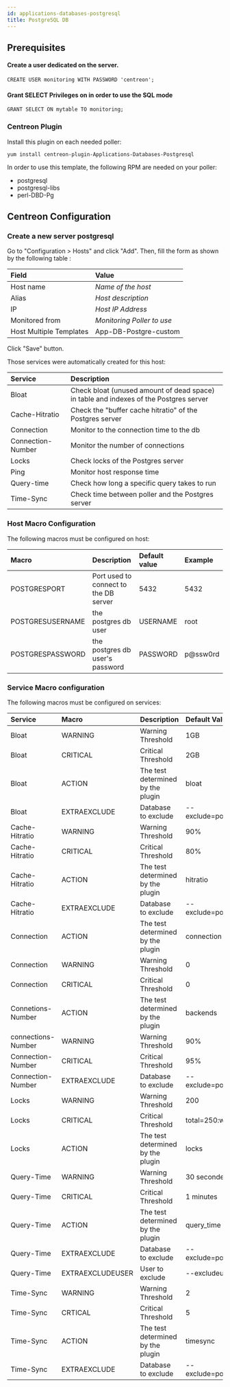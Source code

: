 ```yaml
---
id: applications-databases-postgresql
title: PostgreSQL DB
---
```


## Prerequisites

#### Create a user dedicated on the server.

    CREATE USER monitoring WITH PASSWORD 'centreon';

#### Grant SELECT Privileges on in order to use the SQL mode

    GRANT SELECT ON mytable TO monitoring;

### Centreon Plugin

Install this plugin on each needed poller:

``` shell
yum install centreon-plugin-Applications-Databases-Postgresql
```

In order to use this template, the following RPM are needed on your poller:

  - postgresql
  - postgresql-libs
  - perl-DBD-Pg

## Centreon Configuration

### Create a new server postgresql

Go to "Configuration \> Hosts" and click "Add". Then, fill the form as shown by
the following table :

| Field                   | Value                      |
| :---------------------- | :------------------------- |
| Host name               | *Name of the host*         |
| Alias                   | *Host description*         |
| IP                      | *Host IP Address*          |
| Monitored from          | *Monitoring Poller to use* |
| Host Multiple Templates | App-DB-Postgre-custom      |

Click "Save" button.

Those services were automatically created for this host:

| Service           | Description                                                                           |
| :---------------- | :------------------------------------------------------------------------------------ |
| Bloat             | Check bloat (unused amount of dead space) in table and indexes of the Postgres server |
| Cache-Hitratio    | Check the "buffer cache hitratio" of the Postgres server                              |
| Connection        | Monitor to the connection time to the db                                              |
| Connection-Number | Monitor the number of connections                                                     |
| Locks             | Check locks of the Postgres server                                                    |
| Ping              | Monitor host response time                                                            |
| Query-time        | Check how long a specific query takes to run                                          |
| Time-Sync         | Check time between poller and the Postgres server                                     |

### Host Macro Configuration

The following macros must be configured on host:

| Macro            | Description                           | Default value | Example  |
| :--------------- | :------------------------------------ | :------------ | :------- |
| POSTGRESPORT     | Port used to connect to the DB server | 5432          | 5432     |
| POSTGRESUSERNAME | the postgres db user                  | USERNAME      | root     |
| POSTGRESPASSWORD | the postgres db user's password       | PASSWORD      | p@ssw0rd |

### Service Macro configuration

The following macros must be configured on services:

| Service            | Macro            | Description                       | Default Value                           | Example                         |
| :----------------- | :--------------- | :-------------------------------- | :-------------------------------------- | :------------------------------ |
| Bloat              | WARNING          | Warning Threshold                 | 1GB                                     | 1GB                             |
| Bloat              | CRITICAL         | Critical Threshold                | 2GB                                     | 2GB                             |
| Bloat              | ACTION           | The test determined by the plugin | bloat                                   |                                 |
| Bloat              | EXTRAEXCLUDE     | Database to exclude               | \--exclude=postgres,template0,template1 |                                 |
| Cache-Hitratio     | WARNING          | Warning Threshold                 | 90%                                     | 90%                             |
| Cache-Hitratio     | CRITICAL         | Critical Threshold                | 80%                                     | 80%                             |
| Cache-Hitratio     | ACTION           | The test determined by the plugin | hitratio                                |                                 |
| Cache-Hitratio     | EXTRAEXCLUDE     | Database to exclude               | \--exclude=postgres,template0,template1 |                                 |
| Connection         | ACTION           | The test determined by the plugin | connection                              |                                 |
| Connection         | WARNING          | Warning Threshold                 | 0                                       | 0                               |
| Connection         | CRITICAL         | Critical Threshold                | 0                                       | 0                               |
| Connetions-Number  | ACTION           | The test determined by the plugin | backends                                |                                 |
| connections-Number | WARNING          | Warning Threshold                 | 90%                                     | 90%                             |
| Connection-Number  | CRITICAL         | Critical Threshold                | 95%                                     | 95%                             |
| Connection-Number  | EXTRAEXCLUDE     | Database to exclude               | \--exclude=postgres,template0,template1 |                                 |
| Locks              | WARNING          | Warning Threshold                 | 200                                     | 200                             |
| Locks              | CRITICAL         | Critical Threshold                | total=250:waiting=5:exclusive=20        | total=250:waiting=5:exclusive=2 |
| Locks              | ACTION           | The test determined by the plugin | locks                                   |                                 |
| Query-Time         | WARNING          | Warning Threshold                 | 30 secondes                             | 30 secondes                     |
| Query-Time         | CRITICAL         | Critical Threshold                | 1 minutes                               | 1 minutes                       |
| Query-Time         | ACTION           | The test determined by the plugin | query\_time                             |                                 |
| Query-Time         | EXTRAEXCLUDE     | Database to exclude               | \--exclude=postgres,template0,template1 |                                 |
| Query-Time         | EXTRAEXCLUDEUSER | User to exclude                   | \--excludeuser=postgres                 |                                 |
| Time-Sync          | WARNING          | Warning Threshold                 | 2                                       | 2                               |
| Time-Sync          | CRTICAL          | Critical Threshold                | 5                                       | 5                               |
| Time-Sync          | ACTION           | The test determined by the plugin | timesync                                |                                 |
| Time-Sync          | EXTRAEXCLUDE     | Database to exclude               | \--exclude=postgres,template0,template1 |                                 |

